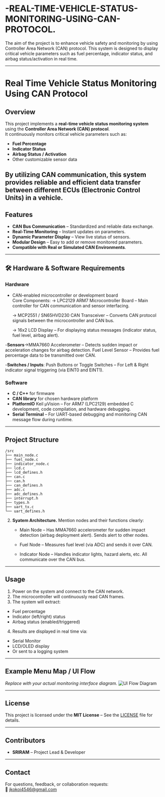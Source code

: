 # -REAL-TIME-VEHICLE-STATUS-MONITORING-USING-CAN-PROTOCOL.
The aim of the project is to enhance vehicle safety and monitoring by using Controller Area Network (CAN) protocol. This system is designed to display critical vehicle parameters such as fuel percentage, indicator status, and airbag status/activation in real time.

------------------------------------------------------------------------------------------------------------------------------------------------------------
# Real Time Vehicle Status Monitoring Using CAN Protocol

## Overview
This project implements a **real-time vehicle status monitoring system** using the **Controller Area Network (CAN) protocol**.  
It continuously monitors critical vehicle parameters such as:

- **Fuel Percentage**
- **Indicator Status**
- **Airbag Status / Activation**
- Other customizable sensor data

By utilizing CAN communication, this system provides reliable and efficient data transfer between different ECUs (Electronic Control Units) in a vehicle.
-------------------------------------------------------------------------------------------------------------------------------------------------------------
##  Features
-  **CAN Bus Communication** – Standardized and reliable data exchange.
-  **Real-Time Monitoring** – Instant updates on parameters.
-  **Dynamic Parameter Display** – View live status of sensors.
-  **Modular Design** – Easy to add or remove monitored parameters.
-  **Compatible with Real or Simulated CAN Environments**.
-------------------------------------------------------------------------------------------------------------------------------------------------------------
## 🛠 Hardware & Software Requirements

### Hardware
- CAN-enabled microcontroller or development board  
Core Components:
    -> LPC2129 ARM7 Microcontroller Board – Main controller for CAN communication and sensor interfacing.

    -> MCP2551 / SN65HVD230 CAN Transceiver – Converts CAN protocol signals between the microcontroller and CAN bus.

    -> 16x2 LCD Display – For displaying status messages (indicator status, fuel level, airbag alert).

-**Sensors**->MMA7660 Accelerometer – Detects sudden impact or acceleration changes for airbag detection.
    Fuel Level Sensor – Provides fuel percentage data to be transmitted over CAN.

-**Switches / Inputs**:
    Push Buttons or Toggle Switches – For Left & Right indicator signal triggering (via EINT0 and EINT1).

### Software
- **C / C++** for firmware  
- **CAN library** for chosen hardware platform  
- **PlatformIO** Keil µVision – For ARM7 (LPC2129) embedded C development, code compilation, and hardware debugging.
- **Serial Terminal** – For UART-based debugging and monitoring CAN message flow during runtime.

------------------------------------------------------------------------------------------------------------------------------------------------------------

##  Project Structure

```plaintext
/src
├── main_node.c
├── fuel_node.c
├── indicator_node.c
├── lcd.c
├── lcd_defines.h
├── can.c
├── can.h
├── can_defines.h
├── adc.c
├── adc_defines.h
├── interrupt.h
├── types.h
├── uart_tx.c
└── uart_defines.h
```

2. **Syatem Architecture.**
   Mention nodes and their functions clearly:

    - Main Node – Has MMA7660 accelerometer for sudden impact detection (airbag deployment alert). Sends alert to other nodes.

   - Fuel Node – Measures fuel level (via ADC) and sends it over CAN.

    - Indicator Node – Handles indicator lights, hazard alerts, etc.
    All communicate over the CAN bus.

------------------------------------------------------------------------------------------------------------------------------------------------------------

##  Usage
1. Power on the system and connect to the CAN network.
2. The microcontroller will continuously read CAN frames.
3. The system will extract:
- Fuel percentage
- Indicator (left/right) status
- Airbag status (enabled/triggered)
4. Results are displayed in real time via:
- Serial Monitor
- LCD/OLED display
- Or sent to a logging system

-----------------------------------------------------------------------------------------------------------------------------------------------------------
##  Example Menu Map / UI Flow
*Replace with your actual monitoring interface diagram.*
![UI Flow Diagram](images/example-ui-flow.png)

-----------------------------------------------------------------------------------------------------------------------------------------------------------
## License
This project is licensed under the **MIT License** – See the [LICENSE](LICENSE) file for details.

------------------------------------------------------------------------------------------------------------------------------------------------------------
##  Contributors
- **SRIRAM** – Project Lead & Developer
---------------------------------------------------------------------------------------------------------------------------------------------------------

## Contact
For questions, feedback, or collaboration requests:  
📩 jkokoi4546@gmail.com
